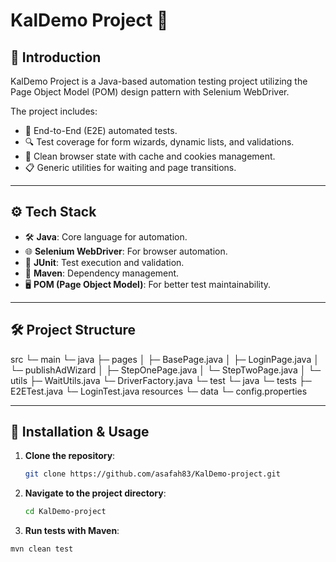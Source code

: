 # KalDemo Project 🚀

## 📖 Introduction
KalDemo Project is a Java-based automation testing project utilizing the Page Object Model (POM) design pattern with Selenium WebDriver.

The project includes:
- 🧪 End-to-End (E2E) automated tests.
- 🔍 Test coverage for form wizards, dynamic lists, and validations.
- 🧹 Clean browser state with cache and cookies management.
- 📋 Generic utilities for waiting and page transitions.

---

## ⚙️ Tech Stack
- 🛠️ **Java**: Core language for automation.
- 🌐 **Selenium WebDriver**: For browser automation.
- 🎯 **JUnit**: Test execution and validation.
- 💾 **Maven**: Dependency management.
- 🖥️ **POM (Page Object Model)**: For better test maintainability.

---

## 🛠️ Project Structure
src
 └─ main
     └─ java
         ├─ pages
         │    ├─ BasePage.java
         │    ├─ LoginPage.java
         │    └─ publishAdWizard
         │         ├─ StepOnePage.java
         │         └─ StepTwoPage.java
         │
         └─ utils
              ├─ WaitUtils.java
              └─ DriverFactory.java
 └─ test
     └─ java
         └─ tests
             ├─ E2ETest.java
             └─ LoginTest.java
resources
 └─ data
     └─ config.properties



---

## 🚀 Installation & Usage

1. **Clone the repository**:
   ```bash
   git clone https://github.com/asafah83/KalDemo-project.git

2. **Navigate to the project directory**:
   ```bash
   cd KalDemo-project

3. **Run tests with Maven**:
  ```bash
  mvn clean test

   




